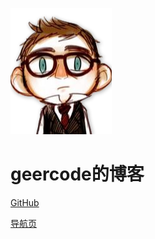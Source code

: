 ![logo](docs/blog/static/Finch.png)

# geercode的博客

[GitHub](https://github.com/geercode)

[导航页](index.md)

<!-- 背景图片 -->
<!-- ![](_media/bg.png) -->
<!-- 背景色 -->
<!-- ![](#ffffff) -->